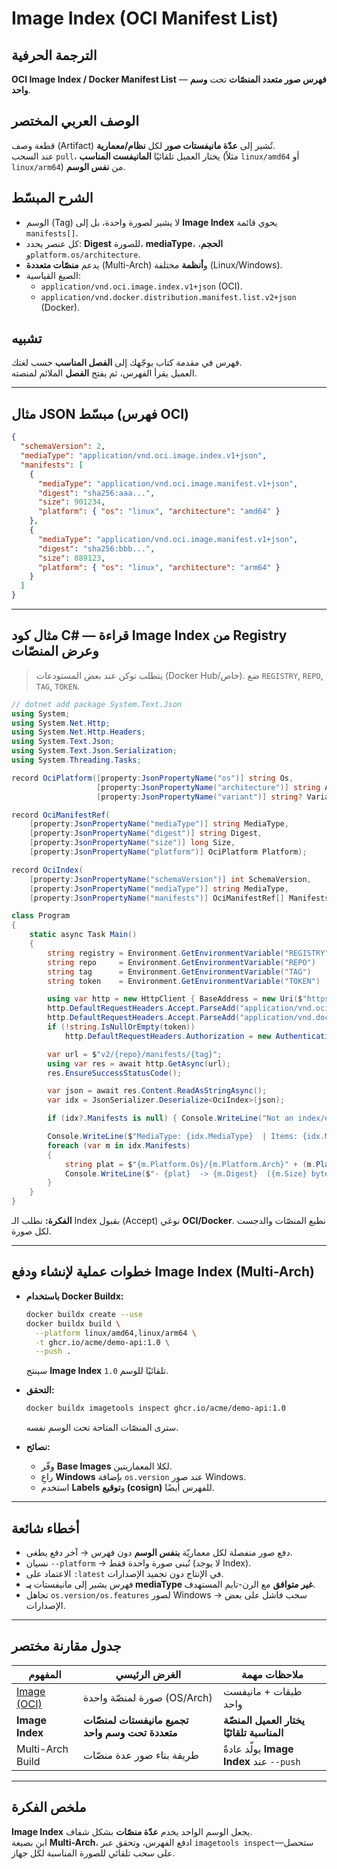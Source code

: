# **Image Index (OCI Manifest List)**

## الترجمة الحرفية  
**OCI Image Index / Docker Manifest List** — **فهرس صور متعدد المنصّات** تحت **وسم واحد**.

## الوصف العربي المختصر  
قطعة وصف (Artifact) تُشير إلى **عدّة مانيفستات صور** لكل **نظام/معمارية**.  
عند السحب `pull`، يختار العميل تلقائيًا **المانيفست المناسب** (مثلاً `linux/amd64` أو `linux/arm64`) من **نفس الوسم**.

## الشرح المبسّط  
- الوسم (Tag) لا يشير لصورة واحدة، بل إلى **Image Index** يحوي قائمة `manifests[]`.  
- كل عنصر يحدد: **Digest** للصورة، **mediaType**، **الحجم**، و`platform.os/architecture`.  
- يدعم **منصّات متعددة** (Multi-Arch) و**أنظمة** مختلفة (Linux/Windows).  
- الصيغ القياسية:  
  - `application/vnd.oci.image.index.v1+json` (OCI).  
  - `application/vnd.docker.distribution.manifest.list.v2+json` (Docker).

## تشبيه  
فهرس في مقدمة كتاب يوجّهك إلى **الفصل المناسب** حسب لغتك.  
العميل يقرأ الفهرس، ثم يفتح **الفصل** الملائم لمنصته.

---

## مثال JSON مبسّط (فهرس OCI)
```json
{
  "schemaVersion": 2,
  "mediaType": "application/vnd.oci.image.index.v1+json",
  "manifests": [
    {
      "mediaType": "application/vnd.oci.image.manifest.v1+json",
      "digest": "sha256:aaa...",
      "size": 901234,
      "platform": { "os": "linux", "architecture": "amd64" }
    },
    {
      "mediaType": "application/vnd.oci.image.manifest.v1+json",
      "digest": "sha256:bbb...",
      "size": 889123,
      "platform": { "os": "linux", "architecture": "arm64" }
    }
  ]
}
```

---

## مثال كود C# — قراءة Image Index من Registry وعرض المنصّات
> يتطلب توكن عند بعض المستودعات (Docker Hub/خاص). ضع `REGISTRY`, `REPO`, `TAG`, `TOKEN`.

```csharp
// dotnet add package System.Text.Json
using System;
using System.Net.Http;
using System.Net.Http.Headers;
using System.Text.Json;
using System.Text.Json.Serialization;
using System.Threading.Tasks;

record OciPlatform([property:JsonPropertyName("os")] string Os,
                   [property:JsonPropertyName("architecture")] string Arch,
                   [property:JsonPropertyName("variant")] string? Variant);

record OciManifestRef(
    [property:JsonPropertyName("mediaType")] string MediaType,
    [property:JsonPropertyName("digest")] string Digest,
    [property:JsonPropertyName("size")] long Size,
    [property:JsonPropertyName("platform")] OciPlatform Platform);

record OciIndex(
    [property:JsonPropertyName("schemaVersion")] int SchemaVersion,
    [property:JsonPropertyName("mediaType")] string MediaType,
    [property:JsonPropertyName("manifests")] OciManifestRef[] Manifests);

class Program
{
    static async Task Main()
    {
        string registry = Environment.GetEnvironmentVariable("REGISTRY") ?? "ghcr.io";
        string repo     = Environment.GetEnvironmentVariable("REPO")     ?? "acme/demo-api";
        string tag      = Environment.GetEnvironmentVariable("TAG")      ?? "latest";
        string token    = Environment.GetEnvironmentVariable("TOKEN")     ?? ""; // اختياري

        using var http = new HttpClient { BaseAddress = new Uri($"https://{registry}/") };
        http.DefaultRequestHeaders.Accept.ParseAdd("application/vnd.oci.image.index.v1+json");
        http.DefaultRequestHeaders.Accept.ParseAdd("application/vnd.docker.distribution.manifest.list.v2+json");
        if (!string.IsNullOrEmpty(token))
            http.DefaultRequestHeaders.Authorization = new AuthenticationHeaderValue("Bearer", token);

        var url = $"v2/{repo}/manifests/{tag}";
        using var res = await http.GetAsync(url);
        res.EnsureSuccessStatusCode();

        var json = await res.Content.ReadAsStringAsync();
        var idx = JsonSerializer.Deserialize<OciIndex>(json);

        if (idx?.Manifests is null) { Console.WriteLine("Not an index/empty."); return; }

        Console.WriteLine($"MediaType: {idx.MediaType}  | Items: {idx.Manifests.Length}");
        foreach (var m in idx.Manifests)
        {
            string plat = $"{m.Platform.Os}/{m.Platform.Arch}" + (m.Platform.Variant is {Length:>0} v ? $"/{v}" : "");
            Console.WriteLine($"- {plat}  -> {m.Digest}  ({m.Size} bytes)");
        }
    }
}
```
**الفكرة:** نطلب الـ Index بقبول (Accept) نوعَي **OCI/Docker**. نطبع المنصّات والدجست لكل صورة.

---

## خطوات عملية لإنشاء ودفع Image Index (Multi-Arch)  
- **باستخدام Docker Buildx:**
  ```bash
  docker buildx create --use
  docker buildx build \
    --platform linux/amd64,linux/arm64 \
    -t ghcr.io/acme/demo-api:1.0 \
    --push .
  ```
  سينتج **Image Index** تلقائيًا للوسم `1.0`.

- **التحقق:**
  ```bash
  docker buildx imagetools inspect ghcr.io/acme/demo-api:1.0
  ```
  سترى المنصّات المتاحة تحت الوسم نفسه.

- **نصائح:**
  - وفّر **Base Images** لكلا المعماريتين.  
  - راعِ **Windows** بإضافة `os.version` عند صور Windows.  
  - استخدم **Labels** و**توقيع (cosign)** للفهرس أيضًا.

---

## أخطاء شائعة
- دفع صور منفصلة لكل معماريّة **بنفس الوسم** دون فهرس → آخر دفع يطغى.  
- نسيان `--platform` → تُبنى صورة واحدة فقط (لا يوجد Index).  
- الاعتماد على `:latest` في الإنتاج دون تجميد الإصدارات.  
- فهرس يشير إلى مانيفستات **بـ mediaType غير متوافق** مع الرن-تايم المستهدف.  
- تجاهل `os.version/os.features` لصور Windows → سحب فاشل على بعض الإصدارات.

---

## جدول مقارنة مختصر

| المفهوم | الغرض الرئيسي | ملاحظات مهمة |
|---|---|---|
| [Image (OCI)](image-oci.md) | صورة لمنصّة واحدة (OS/Arch) | طبقات + مانيفست واحد |
| **Image Index** | **تجميع مانيفستات لمنصّات متعددة تحت وسم واحد** | **يختار العميل المنصّة المناسبة تلقائيًا** |
| Multi-Arch Build| طريقة بناء صور عدة منصّات | يولّد عادةً **Image Index** عند `--push` |

---

## ملخص الفكرة  
**Image Index** يجعل الوسم الواحد يخدم **عدّة منصّات** بشكل شفاف.  
ابنِ بصيغة **Multi-Arch**، ادفع الفهرس، وتحقق عبر `imagetools inspect`—ستحصل على سحب تلقائي للصورة المناسبة لكل جهاز.

